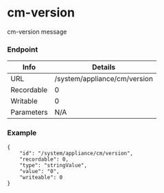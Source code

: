 # cm-version

cm-version message


### Endpoint

| Info  | Details |
| ------------- | ------------- |
| URL   | /system/appliance/cm/version   |
| Recordable   | 0   |
| Writable   | 0   |
| Parameters  | N/A  |

### Example
```
{
    "id": "/system/appliance/cm/version",
    "recordable": 0,
    "type": "stringValue",
    "value": "0",
    "writeable": 0
}
```

